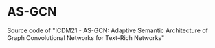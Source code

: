 # AS-GCN
Source code of "ICDM21 - AS-GCN: Adaptive Semantic Architecture of Graph Convolutional Networks for Text-Rich Networks"
